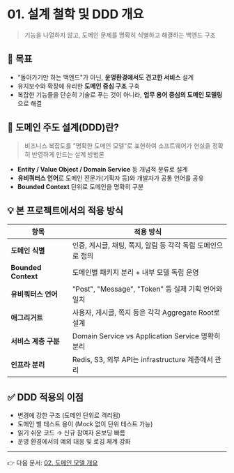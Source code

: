# 01. 설계 철학 및 DDD 개요

> 기능을 나열하지 않고, 도메인 문제를 명확히 식별하고 해결하는 백엔드 구조

## 🎯 목표

* "돌아가기만 하는 백엔드"가 아닌, **운영환경에서도 견고한 서비스** 설계
* 유지보수와 확장에 유리한 **도메인 중심 구조** 구축
* 복잡한 기능들을 단순히 기술로 푸는 것이 아니라, **업무 용어 중심의 도메인 모델링**으로 해결

## 🧠 도메인 주도 설계(DDD)란?

> 비즈니스 복잡도를 "명확한 도메인 모델"로 표현하여 소프트웨어가 현실을 정확히 반영하게 만드는 설계 방법론

* **Entity / Value Object / Domain Service** 등 개념적 분류로 설계
* **유비쿼터스 언어**로 도메인 전문가(기획자 등)와 개발자가 공통 언어를 공유
* **Bounded Context** 단위로 도메인을 명확히 구분

## 💡 본 프로젝트에서의 적용 방식

| 항목                  | 적용 방식                                        |
| ------------------- | -------------------------------------------- |
| **도메인 식별**          | 인증, 게시글, 채팅, 쪽지, 알림 등 각각 독립 도메인으로 정의         |
| **Bounded Context** | 도메인별 패키지 분리 + 내부 모델 독립 운영                    |
| **유비쿼터스 언어**        | "Post", "Message", "Token" 등 실제 기획 언어와 일치    |
| **애그리거트**           | 사용자, 게시글, 쪽지 등은 각각 Aggregate Root로 설계        |
| **서비스 계층 구분**       | Domain Service vs Application Service 명확히 분리 |
| **인프라 분리**          | Redis, S3, 외부 API는 infrastructure 계층에서 관리    |

## ✅ DDD 적용의 이점

* 변경에 강한 구조 (도메인 단위로 격리됨)
* 도메인 별 테스트 용이 (Mock 없이 단위 테스트 가능)
* 읽기 쉬운 코드 → 신규 참여자 온보딩 빠름
* 운영 환경에서의 예외 대응 및 로깅 체계 강화

---

👉 다음 문서: [02. 도메인 모델 개요](./02_domain-model.md)
